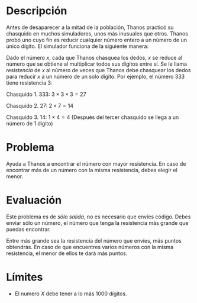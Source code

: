 # Descripción

Antes de desaparecer a la mitad de la población, Thanos practicó su chasquido en muchos simuladores, unos más inusuales que otros. Thanos probó uno cuyo fin es reducir cualquier número entero a un número de un único dígito. El simulador funciona de la siguiente manera:

Dado el número $x$, cada que Thanos chasquea los dedos, $x$ se reduce al número que se obtiene al multiplicar todos sus dígitos entre sí. Se le llama _resistencia_ de $x$ al número de veces que Thanos debe chasquear los dedos para reducir $x$ a un número de un solo dígito. Por ejemplo, el número $333$ tiene resistencia $3$:

 Chasquido 1. $333$: $3 \times 3 \times 3 = 27$

 Chasquido 2. $27$: $2 \times 7 = 14$

 Chasquido 3. $14$: $1 \times 4 = 4$ (Después del tercer chasquido se llega a un número de 1 digito)

# Problema

Ayuda a Thanos a encontrar el número con mayor resistencia. En caso de encontrar más de un número con la misma resistencia, debes elegir el menor.

# Evaluación

Este problema es de _sólo salida_, no es necesario que envíes código. Debes enviar sólo un número, el número que tenga la resistencia más grande que puedas encontrar.

Entre más grande sea la resistencia del número que envíes, más puntos obtendrás. En caso de que encuentres varios números con la misma resistencia, el menor de ellos te dará más puntos.

# Límites

* El numero $X$ debe tener a lo más $1000$ dígitos.
